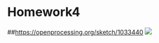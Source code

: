 # Homework4
##https://openprocessing.org/sketch/1033440
![](https://github.com/dataiyang6/CreativeCodingHomework/blob/main/HW4/hw4.png)

